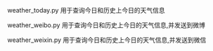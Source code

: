 weather_today.py   用于查询今日和历史上今日的天气信息

weather_weibo.py    用于查询今日和历史上今日的天气信息,并发送到微博

weather_weixin.py   用于查询今日和历史上今日的天气信息,并发送到微信
